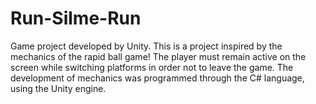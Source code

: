 # Run-Silme-Run
Game project developed by Unity.
This is a project inspired by the mechanics of the rapid ball game!
The player must remain active on the screen while switching platforms in order not to leave the game.
The development of mechanics was programmed through the C# language, using the Unity engine.
